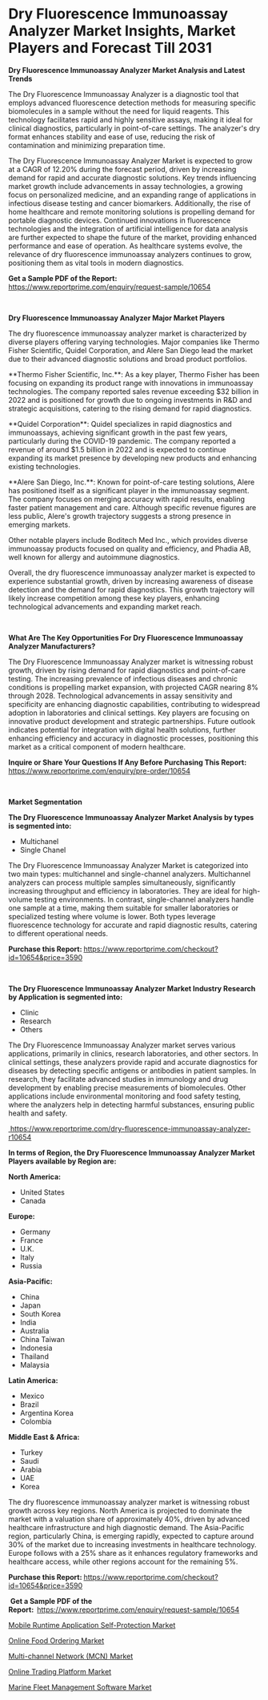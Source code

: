 <p><h1>Dry Fluorescence Immunoassay Analyzer Market Insights, Market Players and Forecast Till 2031</h1></p><p><strong>Dry Fluorescence Immunoassay Analyzer Market Analysis and Latest Trends</strong></p>
<p><p>The Dry Fluorescence Immunoassay Analyzer is a diagnostic tool that employs advanced fluorescence detection methods for measuring specific biomolecules in a sample without the need for liquid reagents. This technology facilitates rapid and highly sensitive assays, making it ideal for clinical diagnostics, particularly in point-of-care settings. The analyzer's dry format enhances stability and ease of use, reducing the risk of contamination and minimizing preparation time.</p><p>The Dry Fluorescence Immunoassay Analyzer Market is expected to grow at a CAGR of 12.20% during the forecast period, driven by increasing demand for rapid and accurate diagnostic solutions. Key trends influencing market growth include advancements in assay technologies, a growing focus on personalized medicine, and an expanding range of applications in infectious disease testing and cancer biomarkers. Additionally, the rise of home healthcare and remote monitoring solutions is propelling demand for portable diagnostic devices. Continued innovations in fluorescence technologies and the integration of artificial intelligence for data analysis are further expected to shape the future of the market, providing enhanced performance and ease of operation. As healthcare systems evolve, the relevance of dry fluorescence immunoassay analyzers continues to grow, positioning them as vital tools in modern diagnostics.</p></p>
<p><strong>Get a Sample PDF of the Report:&nbsp;</strong> <a href="https://www.reportprime.com/enquiry/request-sample/10654?utm_campaign=1102&utm_medium=2&utm_source=Github&utm_content=ia&utm_term=29112024&utm_id=dry-fluorescence-immunoassay-analyzer">https://www.reportprime.com/enquiry/request-sample/10654</a></p>
<p>&nbsp;</p>
<p><strong>Dry Fluorescence Immunoassay Analyzer Major Market Players</strong></p>
<p><p>The dry fluorescence immunoassay analyzer market is characterized by diverse players offering varying technologies. Major companies like Thermo Fisher Scientific, Quidel Corporation, and Alere San Diego lead the market due to their advanced diagnostic solutions and broad product portfolios.</p><p>**Thermo Fisher Scientific, Inc.**: As a key player, Thermo Fisher has been focusing on expanding its product range with innovations in immunoassay technologies. The company reported sales revenue exceeding $32 billion in 2022 and is positioned for growth due to ongoing investments in R&D and strategic acquisitions, catering to the rising demand for rapid diagnostics.</p><p>**Quidel Corporation**: Quidel specializes in rapid diagnostics and immunoassays, achieving significant growth in the past few years, particularly during the COVID-19 pandemic. The company reported a revenue of around $1.5 billion in 2022 and is expected to continue expanding its market presence by developing new products and enhancing existing technologies.</p><p>**Alere San Diego, Inc.**: Known for point-of-care testing solutions, Alere has positioned itself as a significant player in the immunoassay segment. The company focuses on merging accuracy with rapid results, enabling faster patient management and care. Although specific revenue figures are less public, Alere's growth trajectory suggests a strong presence in emerging markets.</p><p>Other notable players include Boditech Med Inc., which provides diverse immunoassay products focused on quality and efficiency, and Phadia AB, well known for allergy and autoimmune diagnostics. </p><p>Overall, the dry fluorescence immunoassay analyzer market is expected to experience substantial growth, driven by increasing awareness of disease detection and the demand for rapid diagnostics. This growth trajectory will likely increase competition among these key players, enhancing technological advancements and expanding market reach.</p></p>
<p>&nbsp;</p>
<p><strong>What Are The Key Opportunities For Dry Fluorescence Immunoassay Analyzer Manufacturers?</strong></p>
<p><p>The Dry Fluorescence Immunoassay Analyzer market is witnessing robust growth, driven by rising demand for rapid diagnostics and point-of-care testing. The increasing prevalence of infectious diseases and chronic conditions is propelling market expansion, with projected CAGR nearing 8% through 2028. Technological advancements in assay sensitivity and specificity are enhancing diagnostic capabilities, contributing to widespread adoption in laboratories and clinical settings. Key players are focusing on innovative product development and strategic partnerships. Future outlook indicates potential for integration with digital health solutions, further enhancing efficiency and accuracy in diagnostic processes, positioning this market as a critical component of modern healthcare.</p></p>
<p><strong>Inquire or Share Your Questions If Any Before Purchasing This Report:</strong> <a href="https://www.reportprime.com/enquiry/pre-order/10654?utm_campaign=1102&utm_medium=2&utm_source=Github&utm_content=ia&utm_term=29112024&utm_id=dry-fluorescence-immunoassay-analyzer">https://www.reportprime.com/enquiry/pre-order/10654</a></p>
<p>&nbsp;</p>
<p><strong>Market Segmentation</strong></p>
<p><strong>The Dry Fluorescence Immunoassay Analyzer Market Analysis by types is segmented into:</strong></p>
<p><ul><li>Multichanel</li><li>Single Chanel</li></ul></p>
<p><p>The Dry Fluorescence Immunoassay Analyzer Market is categorized into two main types: multichannel and single-channel analyzers. Multichannel analyzers can process multiple samples simultaneously, significantly increasing throughput and efficiency in laboratories. They are ideal for high-volume testing environments. In contrast, single-channel analyzers handle one sample at a time, making them suitable for smaller laboratories or specialized testing where volume is lower. Both types leverage fluorescence technology for accurate and rapid diagnostic results, catering to different operational needs.</p></p>
<p><strong>Purchase this Report:&nbsp;</strong><a href="https://www.reportprime.com/checkout?id=10654&price=3590&utm_campaign=1102&utm_medium=2&utm_source=Github&utm_content=ia&utm_term=29112024&utm_id=dry-fluorescence-immunoassay-analyzer">https://www.reportprime.com/checkout?id=10654&price=3590</a></p>
<p>&nbsp;</p>
<p><strong>The Dry Fluorescence Immunoassay Analyzer Market Industry Research by Application is segmented into:</strong></p>
<p><ul><li>Clinic</li><li>Research</li><li>Others</li></ul></p>
<p><p>The Dry Fluorescence Immunoassay Analyzer market serves various applications, primarily in clinics, research laboratories, and other sectors. In clinical settings, these analyzers provide rapid and accurate diagnostics for diseases by detecting specific antigens or antibodies in patient samples. In research, they facilitate advanced studies in immunology and drug development by enabling precise measurements of biomolecules. Other applications include environmental monitoring and food safety testing, where the analyzers help in detecting harmful substances, ensuring public health and safety.</p></p>
<p><a href="https://www.reportprime.com/dry-fluorescence-immunoassay-analyzer-r10654?utm_campaign=1102&utm_medium=2&utm_source=Github&utm_content=ia&utm_term=29112024&utm_id=dry-fluorescence-immunoassay-analyzer">&nbsp;https://www.reportprime.com/dry-fluorescence-immunoassay-analyzer-r10654</a></p>
<p><strong>In terms of Region, the Dry Fluorescence Immunoassay Analyzer Market Players available by Region are:</strong></p>
<p>
    <p> <strong> North America: </strong>
        <ul>
            <li>United States</li>
            <li>Canada</li>
        </ul>
        </p> 
    <p> <strong> Europe: </strong>
        <ul>
            <li>Germany</li>
            <li>France</li>
            <li>U.K.</li>
            <li>Italy</li>
            <li>Russia</li>
        </ul>
        </p> 
    <p> <strong> Asia-Pacific: </strong>
        <ul>
            <li>China</li>
            <li>Japan</li>
            <li>South Korea</li>
            <li>India</li>
            <li>Australia</li>
            <li>China Taiwan</li>
            <li>Indonesia</li>
            <li>Thailand</li>
            <li>Malaysia</li>
        </ul>
        </p> 
    <p> <strong> Latin America: </strong>
        <ul>
            <li>Mexico</li>
            <li>Brazil</li>
            <li>Argentina Korea</li>
            <li>Colombia</li>
        </ul>
        </p> 
    <p> <strong> Middle East & Africa: </strong>
        <ul>
            <li>Turkey</li>
            <li>Saudi</li>
            <li>Arabia</li>
            <li>UAE</li>
            <li>Korea</li>
        </ul>
    </p>
    </p>
<p><p>The dry fluorescence immunoassay analyzer market is witnessing robust growth across key regions. North America is projected to dominate the market with a valuation share of approximately 40%, driven by advanced healthcare infrastructure and high diagnostic demand. The Asia-Pacific region, particularly China, is emerging rapidly, expected to capture around 30% of the market due to increasing investments in healthcare technology. Europe follows with a 25% share as it enhances regulatory frameworks and healthcare access, while other regions account for the remaining 5%.</p></p>
<p><strong>Purchase this Report: </strong><a href="https://www.reportprime.com/checkout?id=10654&price=3590&utm_campaign=1102&utm_medium=2&utm_source=Github&utm_content=ia&utm_term=29112024&utm_id=dry-fluorescence-immunoassay-analyzer">https://www.reportprime.com/checkout?id=10654&price=3590</a></p>
<p>&nbsp;<strong>Get a Sample PDF of the Report:&nbsp;&nbsp;</strong><a href="https://www.reportprime.com/enquiry/request-sample/10654?utm_campaign=1102&utm_medium=2&utm_source=Github&utm_content=ia&utm_term=29112024&utm_id=dry-fluorescence-immunoassay-analyzer">https://www.reportprime.com/enquiry/request-sample/10654</a></p>
<p><strong></strong></p>
<p><p><a href="https://issuu.com/reportprime-2/docs/mobile-runtime-application-self-pro_2bf27cac66c3be?utm_campaign=1102&utm_medium=2&utm_source=Github&utm_content=ia&utm_term=29112024&utm_id=dry-fluorescence-immunoassay-analyzer">Mobile Runtime Application Self-Protection Market</a></p><p><a href="https://www.linkedin.com/pulse/online-food-ordering-market-report-product-type-end-use-application-jdbaf?utm_campaign=1102&utm_medium=2&utm_source=Github&utm_content=ia&utm_term=29112024&utm_id=dry-fluorescence-immunoassay-analyzer">Online Food Ordering Market</a></p><p><a href="https://issuu.com/reportprime-2/docs/multi-channel-network-mcn-market-si_0e82d946164d0d?utm_campaign=1102&utm_medium=2&utm_source=Github&utm_content=ia&utm_term=29112024&utm_id=dry-fluorescence-immunoassay-analyzer">Multi-channel Network (MCN) Market</a></p><p><a href="https://www.linkedin.com/pulse/exploring-online-trading-platform-market-trends-size-89z6f?utm_campaign=1102&utm_medium=2&utm_source=Github&utm_content=ia&utm_term=29112024&utm_id=dry-fluorescence-immunoassay-analyzer">Online Trading Platform Market</a></p><p><a href="https://www.linkedin.com/pulse/market-research-report-growth-marine-fleet-management-software-1hqyf?utm_campaign=1102&utm_medium=2&utm_source=Github&utm_content=ia&utm_term=29112024&utm_id=dry-fluorescence-immunoassay-analyzer">Marine Fleet Management Software Market</a></p></p>
